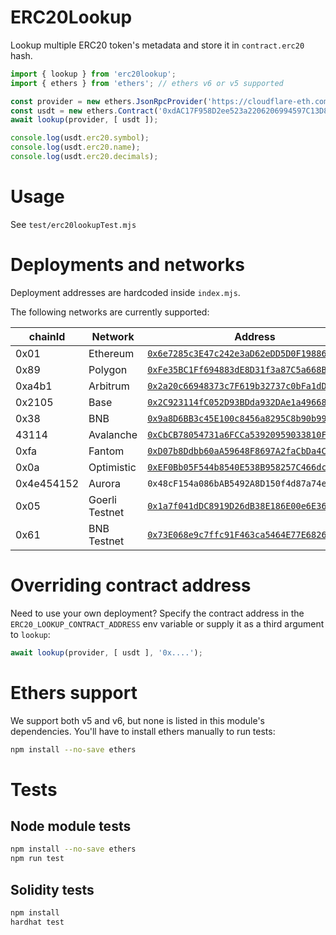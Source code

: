 # ERC20Lookup

Lookup multiple ERC20 token's metadata and store it in `contract.erc20` hash.

```javascript
import { lookup } from 'erc20lookup';
import { ethers } from 'ethers'; // ethers v6 or v5 supported

const provider = new ethers.JsonRpcProvider('https://cloudflare-eth.com/v1/mainnet');
const usdt = new ethers.Contract('0xdAC17F958D2ee523a2206206994597C13D831ec7', ERC20_ABI, provider);
await lookup(provider, [ usdt ]);

console.log(usdt.erc20.symbol);
console.log(usdt.erc20.name);
console.log(usdt.erc20.decimals);
```

# Usage

See `test/erc20lookupTest.mjs`

# Deployments and networks

Deployment addresses are hardcoded inside `index.mjs`.

The following networks are currently supported:

| chainId | Network | Address |
| --- | --- | --- |
| 0x01 | Ethereum | [`0x6e7285c3E47c242e3aD62eDD5D0F19886F1e7ef0`](https://etherscan.io/address/0x6e7285c3E47c242e3aD62eDD5D0F19886F1e7ef0) |
| 0x89 | Polygon | [`0xFe35BC1Ff694883dE8D31f3a87C5a668BCE765B0`](https://polygonscan.com/address/0xFe35BC1Ff694883dE8D31f3a87C5a668BCE765B0) |
| 0xa4b1 | Arbitrum | [`0x2a20c66948373c7F619b32737c0bFa1dDa94E6E4`](https://arbiscan.io/address/0x2a20c66948373c7F619b32737c0bFa1dDa94E6E4) |
| 0x2105 | Base | [`0x2C923114fC052D93BDda932DAe1a49668C17b0F0`](https://basescan.org/address/0x2C923114fC052D93BDda932DAe1a49668C17b0F0) |
| 0x38 | BNB | [`0x9a8D6BB3c45E100c8456a8295C8b90b993bE20D4`](https://bscscan.com/address/0x9a8D6BB3c45E100c8456a8295C8b90b993bE20D4) |
| 43114 | Avalanche | [`0xCbCB78054731a6FCCa53920959033810Ff0A7D1d`](https://snowtrace.io/address/0xCbCB78054731a6FCCa53920959033810Ff0A7D1d) |
| 0xfa | Fantom | [`0xD07b8Ddbb60aA59648F8697A2faCbDa4C8ed4994`](https://ftmscan.com/address/0xD07b8Ddbb60aA59648F8697A2faCbDa4C8ed4994) |
| 0x0a | Optimistic | [`0xEF0Bb05F544b8540E538B958257C466dcB7347D0`](https://optimistic.etherscan.io/address/0xEF0Bb05F544b8540E538B958257C466dcB7347D0) |
| 0x4e454152 | Aurora | `0x48cF154a086bAB5492A8D150f4d87a74eCf90743` |
| 0x05 | Goerli Testnet | [`0x1a7f041dDC8919D26dB38E186E00e6E36dCCA0E6`](https://goerli.etherscan.io/address/0x1a7f041dDC8919D26dB38E186E00e6E36dCCA0E6) |
| 0x61 | BNB Testnet | [`0x73E068e9c7ffc91F463ca5464E77E6826D84E3A5`](https://testnet.bscscan.com/address/0x73E068e9c7ffc91F463ca5464E77E6826D84E3A5) |

# Overriding contract address

Need to use your own deployment? Specify the contract address in the `ERC20_LOOKUP_CONTRACT_ADDRESS` env variable or supply it as a third argument to `lookup`:

```javascript
await lookup(provider, [ usdt ], '0x....');
```

# Ethers support

We support both v5 and v6, but none is listed in this module's dependencies. You'll have to install ethers manually to run tests:

```bash
npm install --no-save ethers
```

# Tests

## Node module tests

```bash
npm install --no-save ethers
npm run test
```

## Solidity tests

```bash
npm install
hardhat test
```
